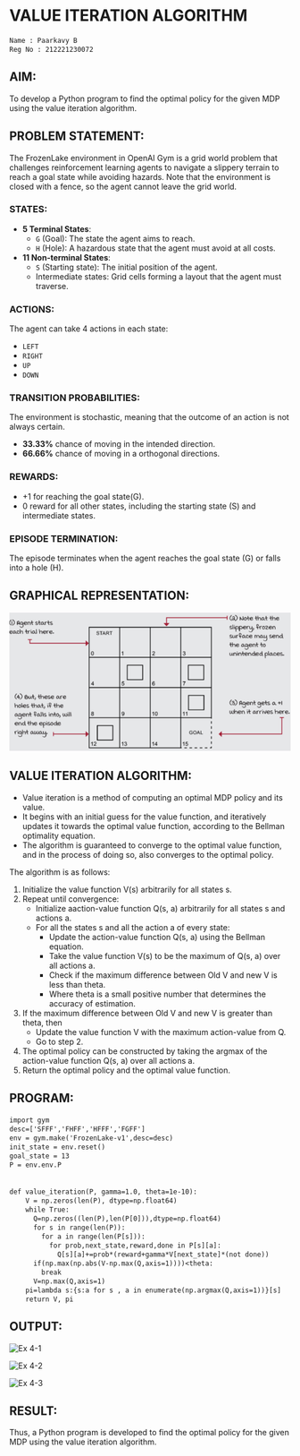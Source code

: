# VALUE ITERATION ALGORITHM

```
Name : Paarkavy B
Reg No : 212221230072
```

## AIM:
To develop a Python program to find the optimal policy for the given MDP using the value iteration algorithm.

## PROBLEM STATEMENT:
The FrozenLake environment in OpenAI Gym is a grid world problem that challenges reinforcement learning agents to navigate a slippery terrain to reach a goal state while avoiding hazards. Note that the environment is closed with a fence, so the agent cannot leave the grid world.

### STATES:
- **5 Terminal States**:
  - `G` (Goal): The state the agent aims to reach.
  - `H` (Hole): A hazardous state that the agent must avoid at all costs.
- **11 Non-terminal States**:
  - `S` (Starting state): The initial position of the agent.
  - Intermediate states: Grid cells forming a layout that the agent must traverse.

### ACTIONS:
The agent can take 4 actions in each state:
- `LEFT`
- `RIGHT`
- `UP`
- `DOWN`

### TRANSITION PROBABILITIES:
The environment is stochastic, meaning that the outcome of an action is not always certain.
- **33.33%** chance of moving in the intended direction.
- **66.66%** chance of moving in a orthogonal directions.

### REWARDS:
* +1 for reaching the goal state(G).
* 0 reward for all other states, including the starting state (S) and intermediate states.

### EPISODE TERMINATION:
The episode terminates when the agent reaches the goal state (G) or falls into a hole (H).

## GRAPHICAL REPRESENTATION:
![output](op1.png)

## VALUE ITERATION ALGORITHM:
* Value iteration is a method of computing an optimal MDP policy and its value.
* It begins with an initial guess for the value function, and iteratively updates it towards the optimal value function, according to the Bellman optimality equation.
* The algorithm is guaranteed to converge to the optimal value function, and in the process of doing so, also converges to the optimal policy.

The algorithm is as follows:
1. Initialize the value function V(s) arbitrarily for all states s.
2. Repeat until convergence:
   - Initialize aaction-value function Q(s, a) arbitrarily for all states s and actions a.
   - For all the states s and all the action a of every state:
     - Update the action-value function Q(s, a) using the Bellman equation.
     - Take the value function V(s) to be the maximum of Q(s, a) over all actions a.
     - Check if the maximum difference between Old V and new V is less than theta.
     - Where theta is a small positive number that determines the accuracy of estimation.
3. If the maximum difference between Old V and new V is greater than theta, then 
    - Update the value function V with the maximum action-value from Q.
    - Go to step 2.
4. The optimal policy can be constructed by taking the argmax of the action-value function Q(s, a) over all actions a.
5. Return the optimal policy and the optimal value function.

## PROGRAM:
```
import gym
desc=['SFFF','FHFF','HFFF','FGFF']
env = gym.make('FrozenLake-v1',desc=desc)
init_state = env.reset()
goal_state = 13
P = env.env.P


def value_iteration(P, gamma=1.0, theta=1e-10):
    V = np.zeros(len(P), dtype=np.float64)
    while True:
      Q=np.zeros((len(P),len(P[0])),dtype=np.float64)
      for s in range(len(P)):
        for a in range(len(P[s])):
          for prob,next_state,reward,done in P[s][a]:
            Q[s][a]+=prob*(reward+gamma*V[next_state]*(not done))
      if(np.max(np.abs(V-np.max(Q,axis=1))))<theta:
        break
      V=np.max(Q,axis=1)
    pi=lambda s:{s:a for s , a in enumerate(np.argmax(Q,axis=1))}[s]
    return V, pi
```

## OUTPUT:
![Ex 4-1](https://github.com/PAARKAVYB/rl-value-iteration/assets/93509383/e55920ee-b905-4c7d-a14b-e014539c16e1)

![Ex 4-2](https://github.com/PAARKAVYB/rl-value-iteration/assets/93509383/e306198b-d8a7-4767-9ad8-5eec38cf655c)

![Ex 4-3](https://github.com/PAARKAVYB/rl-value-iteration/assets/93509383/80399128-2266-4372-94d2-08d0360d2550)

## RESULT:
Thus, a Python program is developed to find the optimal policy for the given MDP using the value iteration algorithm.


